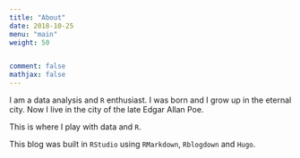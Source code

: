 ```yaml
---
title: "About"
date: 2018-10-25
menu: "main"
weight: 50


comment: false
mathjax: false
---
```


I am a data analysis and `R` enthusiast. I was born and I grow up in the eternal city. Now I live in the city of the late Edgar Allan Poe. 

This is where I play with data and `R`.

This blog was built in `RStudio` using `RMarkdown`, `Rblogdown` and `Hugo`.



